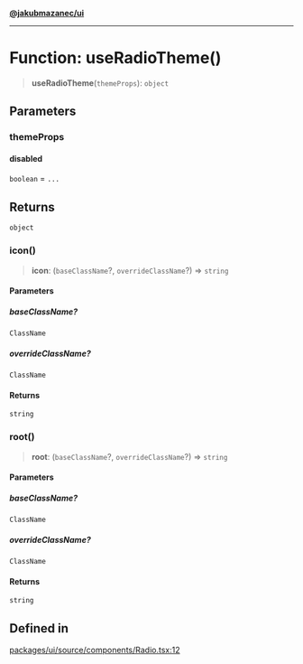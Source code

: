 [**@jakubmazanec/ui**](../README.md)

---

# Function: useRadioTheme()

> **useRadioTheme**(`themeProps`): `object`

## Parameters

### themeProps

#### disabled

`boolean` = `...`

## Returns

`object`

### icon()

> **icon**: (`baseClassName`?, `overrideClassName`?) => `string`

#### Parameters

##### baseClassName?

`ClassName`

##### overrideClassName?

`ClassName`

#### Returns

`string`

### root()

> **root**: (`baseClassName`?, `overrideClassName`?) => `string`

#### Parameters

##### baseClassName?

`ClassName`

##### overrideClassName?

`ClassName`

#### Returns

`string`

## Defined in

[packages/ui/source/components/Radio.tsx:12](https://github.com/jakubmazanec/tools/blob/4bb343d3736e4f9f11a014de3241c6054262151e/packages/ui/source/components/Radio.tsx#L12)
